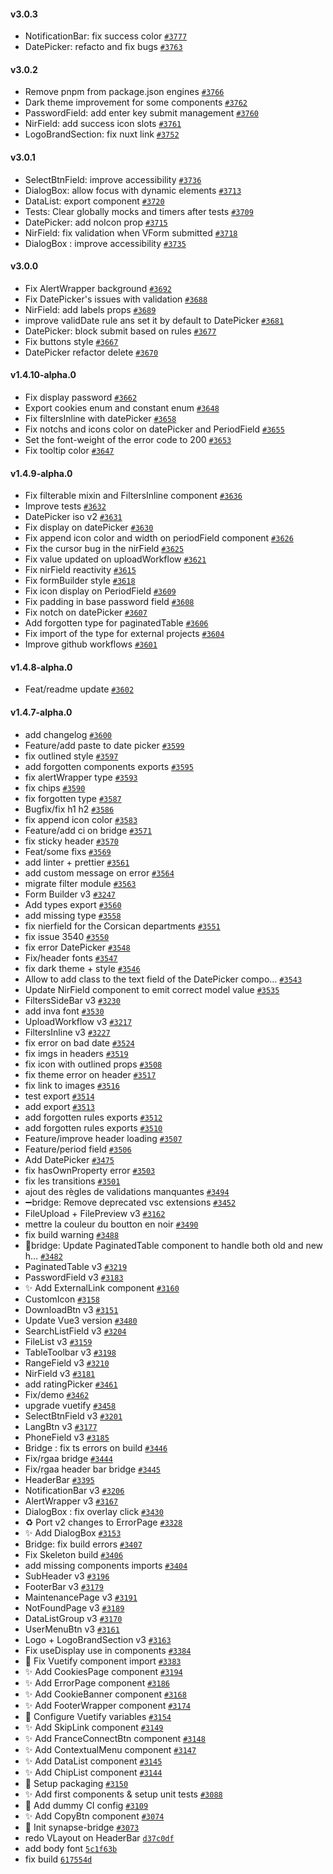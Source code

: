 #### v3.0.3

- NotificationBar: fix success color [`#3777`](https://github.com/assurance-maladie-digital/design-system/pull/3777)
- DatePicker: refacto and fix bugs [`#3763`](https://github.com/assurance-maladie-digital/design-system/pull/3763)

#### v3.0.2

-   Remove pnpm from package.json engines [`#3766`](https://github.com/assurance-maladie-digital/design-system/pull/3766)
-   Dark theme improvement for some components [`#3762`](https://github.com/assurance-maladie-digital/design-system/pull/3762)
-   PasswordField: add enter key submit management [`#3760`](https://github.com/assurance-maladie-digital/design-system/pull/3760)
-   NirField: add success icon slots [`#3761`](https://github.com/assurance-maladie-digital/design-system/pull/3761)
-   LogoBrandSection: fix nuxt link [`#3752`](https://github.com/assurance-maladie-digital/design-system/pull/3752)

#### v3.0.1

-   SelectBtnField: improve accessibility [`#3736`](https://github.com/assurance-maladie-digital/design-system/pull/3736)
-   DialogBox: allow focus with dynamic elements [`#3713`](https://github.com/assurance-maladie-digital/design-system/pull/3713)
-   DataList: export component [`#3720`](https://github.com/assurance-maladie-digital/design-system/pull/3720)
-   Tests: Clear globally mocks and timers after tests [`#3709`](https://github.com/assurance-maladie-digital/design-system/pull/3709)
-   DatePicker: add noIcon prop [`#3715`](https://github.com/assurance-maladie-digital/design-system/pull/3715)
-   NirField: fix validation when VForm submitted [`#3718`](https://github.com/assurance-maladie-digital/design-system/pull/3718)
-   DialogBox : improve accessibility [`#3735`](https://github.com/assurance-maladie-digital/design-system/pull/3735)

#### v3.0.0

-   Fix AlertWrapper background [`#3692`](https://github.com/assurance-maladie-digital/design-system/pull/3692)
-   Fix DatePicker's issues with validation [`#3688`](https://github.com/assurance-maladie-digital/design-system/pull/3688)
-   NirField: add labels props [`#3689`](https://github.com/assurance-maladie-digital/design-system/pull/3689)
-   improve validDate rule ans set it by default to DatePicker [`#3681`](https://github.com/assurance-maladie-digital/design-system/pull/3681)
-   DatePicker: block submit based on rules [`#3677`](https://github.com/assurance-maladie-digital/design-system/pull/3677)
-   Fix buttons style [`#3667`](https://github.com/assurance-maladie-digital/design-system/pull/3667)
-   DatePicker refactor delete [`#3670`](https://github.com/assurance-maladie-digital/design-system/pull/3670)

#### v1.4.10-alpha.0

-   Fix display password [`#3662`](https://github.com/assurance-maladie-digital/design-system/pull/3662)
-   Export cookies enum and constant enum [`#3648`](https://github.com/assurance-maladie-digital/design-system/pull/3648)
-   Fix filtersInline with datePicker [`#3658`](https://github.com/assurance-maladie-digital/design-system/pull/3658)
-   Fix notchs and icons color on datePicker and PeriodField [`#3655`](https://github.com/assurance-maladie-digital/design-system/pull/3655)
-   Set the font-weight of the error code to 200 [`#3653`](https://github.com/assurance-maladie-digital/design-system/pull/3653)
-   Fix tooltip color [`#3647`](https://github.com/assurance-maladie-digital/design-system/pull/3647)

#### v1.4.9-alpha.0

-   Fix filterable mixin and FiltersInline component [`#3636`](https://github.com/assurance-maladie-digital/design-system/pull/3636)
-   Improve tests [`#3632`](https://github.com/assurance-maladie-digital/design-system/pull/3632)
-   DatePicker iso v2 [`#3631`](https://github.com/assurance-maladie-digital/design-system/pull/3631)
-   Fix display on datePicker [`#3630`](https://github.com/assurance-maladie-digital/design-system/pull/3630)
-   Fix append icon color and width on periodField component [`#3626`](https://github.com/assurance-maladie-digital/design-system/pull/3626)
-   Fix the cursor bug in the nirField [`#3625`](https://github.com/assurance-maladie-digital/design-system/pull/3625)
-   Fix value updated on uploadWorkflow [`#3621`](https://github.com/assurance-maladie-digital/design-system/pull/3621)
-   Fix nirField reactivity [`#3615`](https://github.com/assurance-maladie-digital/design-system/pull/3615)
-   Fix formBuilder style [`#3618`](https://github.com/assurance-maladie-digital/design-system/pull/3618)
-   Fix icon display on PeriodField [`#3609`](https://github.com/assurance-maladie-digital/design-system/pull/3609)
-   Fix padding in base password field [`#3608`](https://github.com/assurance-maladie-digital/design-system/pull/3608)
-   Fix notch on datePicker [`#3607`](https://github.com/assurance-maladie-digital/design-system/pull/3607)
-   Add forgotten type for paginatedTable [`#3606`](https://github.com/assurance-maladie-digital/design-system/pull/3606)
-   Fix import of the type for external projects [`#3604`](https://github.com/assurance-maladie-digital/design-system/pull/3604)
-   Improve github workflows [`#3601`](https://github.com/assurance-maladie-digital/design-system/pull/3601)

#### v1.4.8-alpha.0

-   Feat/readme update [`#3602`](https://github.com/assurance-maladie-digital/design-system/pull/3602)

#### v1.4.7-alpha.0

-   add changelog [`#3600`](https://github.com/assurance-maladie-digital/design-system/pull/3600)
-   Feature/add paste to date picker [`#3599`](https://github.com/assurance-maladie-digital/design-system/pull/3599)
-   fix outlined style [`#3597`](https://github.com/assurance-maladie-digital/design-system/pull/3597)
-   add forgotten components exports [`#3595`](https://github.com/assurance-maladie-digital/design-system/pull/3595)
-   fix alertWrapper type [`#3593`](https://github.com/assurance-maladie-digital/design-system/pull/3593)
-   fix chips [`#3590`](https://github.com/assurance-maladie-digital/design-system/pull/3590)
-   fix forgotten type [`#3587`](https://github.com/assurance-maladie-digital/design-system/pull/3587)
-   Bugfix/fix h1 h2 [`#3586`](https://github.com/assurance-maladie-digital/design-system/pull/3586)
-   fix append icon color [`#3583`](https://github.com/assurance-maladie-digital/design-system/pull/3583)
-   Feature/add ci on bridge [`#3571`](https://github.com/assurance-maladie-digital/design-system/pull/3571)
-   fix sticky header [`#3570`](https://github.com/assurance-maladie-digital/design-system/pull/3570)
-   Feat/some fixs [`#3569`](https://github.com/assurance-maladie-digital/design-system/pull/3569)
-   add linter + prettier [`#3561`](https://github.com/assurance-maladie-digital/design-system/pull/3561)
-   add custom message on error [`#3564`](https://github.com/assurance-maladie-digital/design-system/pull/3564)
-   migrate filter module [`#3563`](https://github.com/assurance-maladie-digital/design-system/pull/3563)
-   Form Builder v3 [`#3247`](https://github.com/assurance-maladie-digital/design-system/pull/3247)
-   Add types export [`#3560`](https://github.com/assurance-maladie-digital/design-system/pull/3560)
-   add missing type [`#3558`](https://github.com/assurance-maladie-digital/design-system/pull/3558)
-   fix nierfield for the Corsican departments [`#3551`](https://github.com/assurance-maladie-digital/design-system/pull/3551)
-   fix issue 3540 [`#3550`](https://github.com/assurance-maladie-digital/design-system/pull/3550)
-   fix error DatePicker [`#3548`](https://github.com/assurance-maladie-digital/design-system/pull/3548)
-   Fix/header fonts [`#3547`](https://github.com/assurance-maladie-digital/design-system/pull/3547)
-   fix dark theme + style [`#3546`](https://github.com/assurance-maladie-digital/design-system/pull/3546)
-   Allow to add class to the text field of the DatePicker compo… [`#3543`](https://github.com/assurance-maladie-digital/design-system/pull/3543)
-   Update NirField component to emit correct model value [`#3535`](https://github.com/assurance-maladie-digital/design-system/pull/3535)
-   FiltersSideBar v3 [`#3230`](https://github.com/assurance-maladie-digital/design-system/pull/3230)
-   add inva font [`#3530`](https://github.com/assurance-maladie-digital/design-system/pull/3530)
-   UploadWorkflow v3 [`#3217`](https://github.com/assurance-maladie-digital/design-system/pull/3217)
-   FiltersInline v3 [`#3227`](https://github.com/assurance-maladie-digital/design-system/pull/3227)
-   fix error on bad date [`#3524`](https://github.com/assurance-maladie-digital/design-system/pull/3524)
-   fix imgs in headers [`#3519`](https://github.com/assurance-maladie-digital/design-system/pull/3519)
-   fix icon with outlined props [`#3508`](https://github.com/assurance-maladie-digital/design-system/pull/3508)
-   fix theme error on header [`#3517`](https://github.com/assurance-maladie-digital/design-system/pull/3517)
-   fix link to images [`#3516`](https://github.com/assurance-maladie-digital/design-system/pull/3516)
-   test export [`#3514`](https://github.com/assurance-maladie-digital/design-system/pull/3514)
-   add export [`#3513`](https://github.com/assurance-maladie-digital/design-system/pull/3513)
-   add forgotten rules exports [`#3512`](https://github.com/assurance-maladie-digital/design-system/pull/3512)
-   add forgotten rules exports [`#3510`](https://github.com/assurance-maladie-digital/design-system/pull/3510)
-   Feature/improve header loading [`#3507`](https://github.com/assurance-maladie-digital/design-system/pull/3507)
-   Feature/period field [`#3506`](https://github.com/assurance-maladie-digital/design-system/pull/3506)
-   Add DatePicker [`#3475`](https://github.com/assurance-maladie-digital/design-system/pull/3475)
-   fix hasOwnProperty error [`#3503`](https://github.com/assurance-maladie-digital/design-system/pull/3503)
-   fix les transitions [`#3501`](https://github.com/assurance-maladie-digital/design-system/pull/3501)
-   ajout des règles de validations manquantes [`#3494`](https://github.com/assurance-maladie-digital/design-system/pull/3494)
-   ➖bridge: Remove deprecated vsc extensions [`#3452`](https://github.com/assurance-maladie-digital/design-system/pull/3452)
-   FileUpload + FilePreview v3 [`#3162`](https://github.com/assurance-maladie-digital/design-system/pull/3162)
-   mettre la couleur du boutton en noir [`#3490`](https://github.com/assurance-maladie-digital/design-system/pull/3490)
-   fix build warning [`#3488`](https://github.com/assurance-maladie-digital/design-system/pull/3488)
-   🐛bridge: Update PaginatedTable component to handle both old and new h… [`#3482`](https://github.com/assurance-maladie-digital/design-system/pull/3482)
-   PaginatedTable v3 [`#3219`](https://github.com/assurance-maladie-digital/design-system/pull/3219)
-   PasswordField v3 [`#3183`](https://github.com/assurance-maladie-digital/design-system/pull/3183)
-   ✨ Add ExternalLink component [`#3160`](https://github.com/assurance-maladie-digital/design-system/pull/3160)
-   CustomIcon [`#3158`](https://github.com/assurance-maladie-digital/design-system/pull/3158)
-   DownloadBtn v3 [`#3151`](https://github.com/assurance-maladie-digital/design-system/pull/3151)
-   Update Vue3 version [`#3480`](https://github.com/assurance-maladie-digital/design-system/pull/3480)
-   SearchListField v3 [`#3204`](https://github.com/assurance-maladie-digital/design-system/pull/3204)
-   FileList v3 [`#3159`](https://github.com/assurance-maladie-digital/design-system/pull/3159)
-   TableToolbar v3 [`#3198`](https://github.com/assurance-maladie-digital/design-system/pull/3198)
-   RangeField v3 [`#3210`](https://github.com/assurance-maladie-digital/design-system/pull/3210)
-   NirField v3 [`#3181`](https://github.com/assurance-maladie-digital/design-system/pull/3181)
-   add ratingPicker [`#3461`](https://github.com/assurance-maladie-digital/design-system/pull/3461)
-   Fix/demo [`#3462`](https://github.com/assurance-maladie-digital/design-system/pull/3462)
-   upgrade vuetify [`#3458`](https://github.com/assurance-maladie-digital/design-system/pull/3458)
-   SelectBtnField v3 [`#3201`](https://github.com/assurance-maladie-digital/design-system/pull/3201)
-   LangBtn v3 [`#3177`](https://github.com/assurance-maladie-digital/design-system/pull/3177)
-   PhoneField v3 [`#3185`](https://github.com/assurance-maladie-digital/design-system/pull/3185)
-   Bridge : fix ts errors on build [`#3446`](https://github.com/assurance-maladie-digital/design-system/pull/3446)
-   Fix/rgaa bridge [`#3444`](https://github.com/assurance-maladie-digital/design-system/pull/3444)
-   Fix/rgaa header bar bridge [`#3445`](https://github.com/assurance-maladie-digital/design-system/pull/3445)
-   HeaderBar [`#3395`](https://github.com/assurance-maladie-digital/design-system/pull/3395)
-   NotificationBar v3 [`#3206`](https://github.com/assurance-maladie-digital/design-system/pull/3206)
-   AlertWrapper v3 [`#3167`](https://github.com/assurance-maladie-digital/design-system/pull/3167)
-   DialogBox : fix overlay click [`#3430`](https://github.com/assurance-maladie-digital/design-system/pull/3430)
-   ♻️ Port v2 changes to ErrorPage [`#3328`](https://github.com/assurance-maladie-digital/design-system/pull/3328)
-   ✨ Add DialogBox [`#3153`](https://github.com/assurance-maladie-digital/design-system/pull/3153)
-   Bridge: fix build errors [`#3407`](https://github.com/assurance-maladie-digital/design-system/pull/3407)
-   Fix Skeleton build [`#3406`](https://github.com/assurance-maladie-digital/design-system/pull/3406)
-   add missing components imports [`#3404`](https://github.com/assurance-maladie-digital/design-system/pull/3404)
-   SubHeader v3 [`#3196`](https://github.com/assurance-maladie-digital/design-system/pull/3196)
-   FooterBar v3 [`#3179`](https://github.com/assurance-maladie-digital/design-system/pull/3179)
-   MaintenancePage v3 [`#3191`](https://github.com/assurance-maladie-digital/design-system/pull/3191)
-   NotFoundPage v3 [`#3189`](https://github.com/assurance-maladie-digital/design-system/pull/3189)
-   DataListGroup v3 [`#3170`](https://github.com/assurance-maladie-digital/design-system/pull/3170)
-   UserMenuBtn v3 [`#3161`](https://github.com/assurance-maladie-digital/design-system/pull/3161)
-   Logo + LogoBrandSection v3 [`#3163`](https://github.com/assurance-maladie-digital/design-system/pull/3163)
-   Fix useDisplay use in components [`#3384`](https://github.com/assurance-maladie-digital/design-system/pull/3384)
-   🐛 Fix Vuetify component import [`#3383`](https://github.com/assurance-maladie-digital/design-system/pull/3383)
-   ✨ Add CookiesPage component [`#3194`](https://github.com/assurance-maladie-digital/design-system/pull/3194)
-   ✨ Add ErrorPage component [`#3186`](https://github.com/assurance-maladie-digital/design-system/pull/3186)
-   ✨ Add CookieBanner component [`#3168`](https://github.com/assurance-maladie-digital/design-system/pull/3168)
-   ✨ Add FooterWrapper component [`#3174`](https://github.com/assurance-maladie-digital/design-system/pull/3174)
-   💄 Configure Vuetify variables [`#3154`](https://github.com/assurance-maladie-digital/design-system/pull/3154)
-   ✨ Add SkipLink component [`#3149`](https://github.com/assurance-maladie-digital/design-system/pull/3149)
-   ✨ Add FranceConnectBtn component [`#3148`](https://github.com/assurance-maladie-digital/design-system/pull/3148)
-   ✨ Add ContextualMenu component [`#3147`](https://github.com/assurance-maladie-digital/design-system/pull/3147)
-   ✨ Add DataList component [`#3145`](https://github.com/assurance-maladie-digital/design-system/pull/3145)
-   ✨ Add ChipList component [`#3144`](https://github.com/assurance-maladie-digital/design-system/pull/3144)
-   🔧 Setup packaging [`#3150`](https://github.com/assurance-maladie-digital/design-system/pull/3150)
-   ✨ Add first components & setup unit tests [`#3088`](https://github.com/assurance-maladie-digital/design-system/pull/3088)
-   🔧 Add dummy CI config [`#3109`](https://github.com/assurance-maladie-digital/design-system/pull/3109)
-   ✨ Add CopyBtn component [`#3074`](https://github.com/assurance-maladie-digital/design-system/pull/3074)
-   🎉 Init synapse-bridge [`#3073`](https://github.com/assurance-maladie-digital/design-system/pull/3073)
-   redo VLayout on HeaderBar [`d37c0df`](https://github.com/assurance-maladie-digital/design-system/commit/d37c0df1b03e8c602d6f751d5338c58c73cb0da1)
-   add body font [`5c1f63b`](https://github.com/assurance-maladie-digital/design-system/commit/5c1f63b42297113094ba009936dabaeac27378b5)
-   fix build [`617554d`](https://github.com/assurance-maladie-digital/design-system/commit/617554dc6c984302353db0f1e2b1ea205dc4c7a7)
